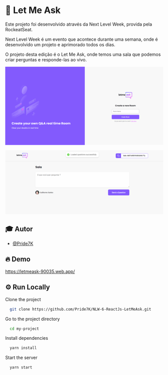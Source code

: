 
# 🚀 Let Me Ask

Este projeto foi desenvolvido através da Next Level Week, provida pela RockeatSeat.

Next Level Week é um evento que acontece durante uma semana, onde é desenvolvido um projeto e aprimorado todos os dias.

O projeto desta edição é o Let Me Ask, onde temos uma sala que podemos criar perguntas e responde-las ao vivo.

![alt text](https://github.com/Pride7K/imagens/blob/master/imagem_2021-06-26_123747.png?raw=true)

![alt text](https://github.com/Pride7K/imagens/blob/master/imagem_2021-06-26_123558.png?raw=true)






## 🎓 Autor

- [@Pride7K](https://github.com/Pride7K)

  
## 🔥 Demo

https://letmeask-90035.web.app/

  
## ⚙️ Run Locally

Clone the project

```bash
  git clone https://github.com/Pride7K/NLW-6-ReactJs-LetMeAsk.git
```

Go to the project directory

```bash
  cd my-project
```

Install dependencies

```bash
  yarn install
```

Start the server

```bash
  yarn start
```

  